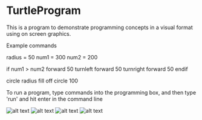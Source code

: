 # TurtleProgram

This is a program to demonstrate programming concepts in a visual format using on screen graphics.


Example commands



radius = 50
num1 = 300
num2 = 200

if num1 > num2
forward 50
turnleft
forward 50
turnright
forward 50
endif

circle radius
fill off
circle 100




To run a program, type commands into the programming box, and then type 'run' and hit enter in the command line

![alt text](https://i.imgur.com/3ooL67m.png)
![alt text](https://i.imgur.com/ic9XBiR.png)
![alt text](https://i.imgur.com/BxKPRvN.png)
![alt text](https://i.imgur.com/o8PR1HK.png)
